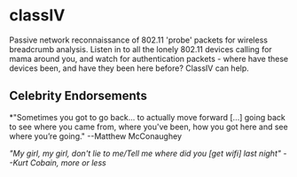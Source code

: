 # classIV

Passive network reconnaissance of 802.11 'probe' packets for wireless breadcrumb analysis. Listen in to all the lonely 802.11 devices calling for mama around you, and watch for authentication packets - where have these devices been, and have they been here before? ClassIV can help.


## Celebrity Endorsements

*"Sometimes you got to go back... to actually move forward [...] going back to see where you came from, where you've been, how you got here and see where you’re going." --Matthew McConaughey

*"My girl, my girl, don't lie to me/Tell me where did you [get wifi] last night" --Kurt Cobain, more or less*
